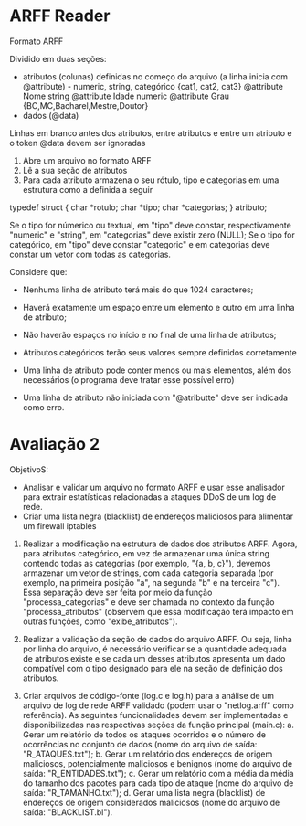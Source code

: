 # ARFF Reader

Formato ARFF

Dividido em duas seções:
- atributos (colunas) definidas no começo do arquivo (a linha inicia com @attribute)
        - numeric, string, categórico {cat1, cat2, cat3}
        @attribute Nome string
        @attribute Idade numeric
        @attribute Grau {BC,MC,Bacharel,Mestre,Doutor}
- dados (@data)

Linhas em branco antes dos atributos, entre atributos e entre um atributo e o 
token @data devem ser ignoradas

1. Abre um arquivo no formato ARFF
2. Lê a sua seção de atributos
3. Para cada atributo armazena o seu rótulo, tipo e categorias em uma estrutura 
como a definida a seguir

typedef struct {
    char *rotulo;
    char *tipo;
    char *categorias;
} atributo;

Se o tipo for númerico ou textual, em "tipo" deve constar, respectivamente "numeric" e 
"string", em "categorias" deve existir zero (NULL);
Se o tipo for categórico, em "tipo" deve constar "categoric" e em categorias deve constar 
um vetor com todas as categorias.

Considere que:
- Nenhuma linha de atributo terá mais do que 1024 caracteres;
- Haverá exatamente um espaço entre um elemento e outro em uma linha de atributo;
- Não haverão espaços no início e no final de uma linha de atributos;
- Atributos categóricos terão seus valores sempre definidos corretamente

- Uma linha de atributo pode conter menos ou mais elementos, além dos necessários 
(o programa deve tratar esse possível erro)
- Uma linha de atributo não iniciada com "@atributte" deve ser indicada como erro.

# Avaliação 2
ObjetivoS: 
- Analisar e validar um arquivo no formato ARFF e usar esse
analisador para extrair estatísticas relacionadas a ataques DDoS de um log de rede. 
- Criar uma lista negra (blacklist) de endereços maliciosos para alimentar um
firewall iptables

1. Realizar a modificação na estrutura de dados dos atributos ARFF. Agora, para atributos
categórico, em vez de armazenar uma única string contendo todas as categorias (por
exemplo, "{a, b, c}"), devemos armazenar um vetor de strings, com cada categoria
separada (por exemplo, na primeira posição "a", na segunda "b" e na terceira "c"). 
Essa separação deve ser feita por meio da função "processa_categorias" e deve ser
chamada no contexto da função "processa_atributos" (observem que essa modificação
terá impacto em outras funções, como "exibe_atributos").

2. Realizar a validação da seção de dados do arquivo ARFF. Ou seja, linha por linha do
arquivo, é necessário verificar se a quantidade adequada de atributos existe e se cada
um desses atributos apresenta um dado compatível com o tipo designado para ele na
seção de definição dos atributos.

3. Criar arquivos de código-fonte (log.c e log.h) para a análise de um arquivo de log de
rede ARFF validado (podem usar o "netlog.arff" como referência). As seguintes
funcionalidades devem ser implementadas e disponibilizadas nas respectivas seções da
função principal (main.c):
    a. Gerar um relatório de todos os ataques ocorridos e o número de ocorrências no
    conjunto de dados (nome do arquivo de saída: "R_ATAQUES.txt");
    b. Gerar um relatório dos endereços de origem maliciosos, potencialmente
    maliciosos e benignos (nome do arquivo de saída: "R_ENTIDADES.txt");
    c. Gerar um relatório com a média da média do tamanho dos pacotes para cada
    tipo de ataque (nome do arquivo de saída: "R_TAMANHO.txt");
    d. Gerar uma lista negra (blacklist) de endereços de origem considerados
    maliciosos (nome do arquivo de saída: "BLACKLIST.bl").